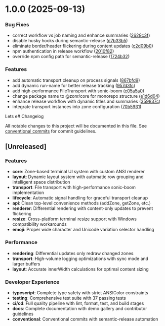 # 1.0.0 (2025-09-13)


### Bug Fixes

* correct workflow vs job naming and enhance summaries ([2628c3f](https://github.com/itsJess1ca/Zonr/commit/2628c3f159d9ca82b70a34d34613372b41a68e2a))
* disable husky hooks during semantic-release ([d7b33b5](https://github.com/itsJess1ca/Zonr/commit/d7b33b59b518c79bb1cc83a3152d2dedaa13d6dd))
* eliminate border/header flickering during content updates ([c2d09b0](https://github.com/itsJess1ca/Zonr/commit/c2d09b01097b787fc55454afcefe256363b402d4))
* npm authentication in release workflow ([2010f82](https://github.com/itsJess1ca/Zonr/commit/2010f82ddde1e5f0e1abf829cb7a11d349bd6841))
* override npm config path for semantic-release ([1724b32](https://github.com/itsJess1ca/Zonr/commit/1724b32ad64f05589af32801173929a99f62fe67))


### Features

* add automatic transport cleanup on process signals ([867bfd9](https://github.com/itsJess1ca/Zonr/commit/867bfd912ee37235518c42d45e027b49c6a7b9b7))
* add dynamic run-name for better release tracking ([957d3fc](https://github.com/itsJess1ca/Zonr/commit/957d3fc137a3cf4453c5a065b49eb834bcfeadef))
* add high-performance FileTransport with sonic-boom ([c05a5a0](https://github.com/itsJess1ca/Zonr/commit/c05a5a0ea61937afea044a78657672a75498a349))
* change package name to @zonr/core for monorepo structure ([e1d6d04](https://github.com/itsJess1ca/Zonr/commit/e1d6d049a4b148ae36513f5a1ef95520095f7415))
* enhance release workflow with dynamic titles and summaries ([359837c](https://github.com/itsJess1ca/Zonr/commit/359837cb288386854c6fb51304c7cffcb4813fc7))
* integrate transport instances into zone configuration ([70b5931](https://github.com/itsJess1ca/Zonr/commit/70b5931eeef3e075ad33d2e56e08a7a5d94bdfa0))

Lets e# Changelog

All notable changes to this project will be documented in this file. See [conventional commits](https://www.conventionalcommits.org/) for commit guidelines.

## [Unreleased]

### Features
- **core**: Zone-based terminal UI system with custom ANSI renderer
- **layout**: Dynamic layout system with automatic row grouping and intelligent space distribution
- **transport**: File transport with high-performance sonic-boom implementation
- **lifecycle**: Automatic signal handling for graceful transport cleanup
- **api**: Clean top-level convenience methods (addZone, getZone, etc.)
- **renderer**: Differential rendering with content-only updates to prevent flickering
- **resize**: Cross-platform terminal resize support with Windows compatibility workarounds
- **emoji**: Proper wide character and Unicode variation selector handling

### Performance
- **rendering**: Differential updates only redraw changed zones
- **transport**: High-volume logging optimizations with sync mode and larger buffers
- **layout**: Accurate innerWidth calculations for optimal content sizing

### Developer Experience
- **typescript**: Complete type safety with strict ANSIColor constraints
- **testing**: Comprehensive test suite with 37 passing tests
- **ci/cd**: Full quality pipeline with lint, format, test, and build stages
- **docs**: Complete documentation with demo gallery and contributor guidelines
- **conventional**: Conventional commits with semantic-release automation
